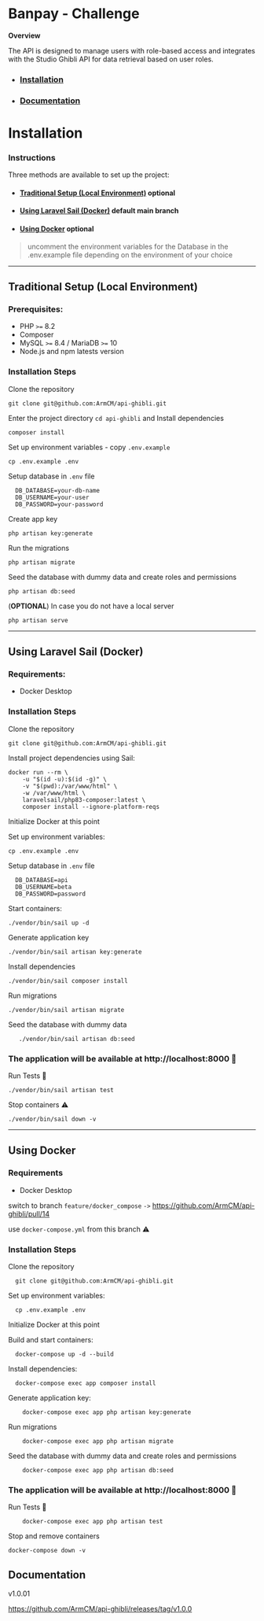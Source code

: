 # Banpay - Challenge

**Overview**

The API is designed to manage users with role-based access and integrates with the Studio Ghibli API for data retrieval based on user roles.

- ### [Installation](#installation)
- ### [Documentation](#documentation)

# Installation

### Instructions

Three methods are available to set up the project:

- #### [Traditional Setup (Local Environment)](#traditional-setup-local-environment) optional
- #### [Using Laravel Sail (Docker)](#using-laravel-sail-docker) default main branch
- #### [Using Docker](#using-docker) optional

> uncomment the environment variables for the Database in the .env.example file depending on the environment of your choice

---

## Traditional Setup (Local Environment)

### Prerequisites:

- PHP `>=` 8.2
- Composer
- MySQL `>=` 8.4 / MariaDB `>=` 10
- Node.js and npm latests version

### Installation Steps

Clone the repository

```shell
git clone git@github.com:ArmCM/api-ghibli.git
```

Enter the project directory `cd api-ghibli` and Install dependencies

```shell
composer install
```
Set up environment variables - copy `.env.example`

```shell
cp .env.example .env
```
Setup database in `.env` file

```shell
  DB_DATABASE=your-db-name
  DB_USERNAME=your-user
  DB_PASSWORD=your-password
```

Create app key

```shell
php artisan key:generate
```
Run the migrations

```shell
php artisan migrate
```

Seed the database with dummy data and create roles and permissions

```shell
php artisan db:seed
```
(**OPTIONAL**) In case you do not have a local server

```shell
php artisan serve
```

---
## Using Laravel Sail (Docker)

### Requirements:

- Docker Desktop

### Installation Steps

Clone the repository

```shell
git clone git@github.com:ArmCM/api-ghibli.git
```
Install project dependencies using Sail:

```shell
docker run --rm \
    -u "$(id -u):$(id -g)" \
    -v "$(pwd):/var/www/html" \
    -w /var/www/html \
    laravelsail/php83-composer:latest \
    composer install --ignore-platform-reqs
```

Initialize Docker at this point

Set up environment variables:

```shell
cp .env.example .env
```
Setup database in `.env` file

```shell
  DB_DATABASE=api
  DB_USERNAME=beta
  DB_PASSWORD=password
```

Start containers:

```shell
./vendor/bin/sail up -d
```

Generate application key

```shell
./vendor/bin/sail artisan key:generate
```

Install dependencies

```shell
./vendor/bin/sail composer install
```

Run migrations

```shell
./vendor/bin/sail artisan migrate
```

Seed the database with dummy data

```
   ./vendor/bin/sail artisan db:seed
```

### **The application will be available at** http://localhost:8000 🚀


Run Tests 🧪

```shell
./vendor/bin/sail artisan test
```

Stop containers ⚠️

```shell
./vendor/bin/sail down -v
```

---

## Using Docker

### Requirements

- Docker Desktop
 
switch to branch `feature/docker_compose` `->` 
https://github.com/ArmCM/api-ghibli/pull/14

use `docker-compose.yml` from this branch ⚠️

### Installation Steps

Clone the repository

```shell
  git clone git@github.com:ArmCM/api-ghibli.git
```

Set up environment variables:

```shell
  cp .env.example .env
```
Initialize Docker at this point

Build and start containers:

```shell
  docker-compose up -d --build
```
Install dependencies:

```shell
  docker-compose exec app composer install
```

Generate application key:

```shell
    docker-compose exec app php artisan key:generate
```

Run migrations

```shell
    docker-compose exec app php artisan migrate
```
Seed the database with dummy data and create roles and permissions

```shell
    docker-compose exec app php artisan db:seed
```

### **The application will be available at** http://localhost:8000 🚀

Run Tests 🧪

```shell
    docker-compose exec app php artisan test
```

Stop and remove containers

```shell
docker-compose down -v
```

## Documentation

v1.0.01

https://github.com/ArmCM/api-ghibli/releases/tag/v1.0.0
